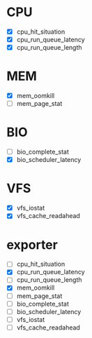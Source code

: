# CPU
- [x] cpu_hit_situation
- [x] cpu_run_queue_latency
- [x] cpu_run_queue_length

# MEM
- [x] mem_oomkill
- [ ] mem_page_stat

# BIO
- [ ] bio_complete_stat
- [x] bio_scheduler_latency

# VFS
- [x] vfs_iostat
- [x] vfs_cache_readahead

# exporter
- [ ] cpu_hit_situation
- [x] cpu_run_queue_latency
- [ ] cpu_run_queue_length
- [x] mem_oomkill
- [ ] mem_page_stat
- [ ] bio_complete_stat
- [ ] bio_scheduler_latency
- [ ] vfs_iostat
- [ ] vfs_cache_readahead